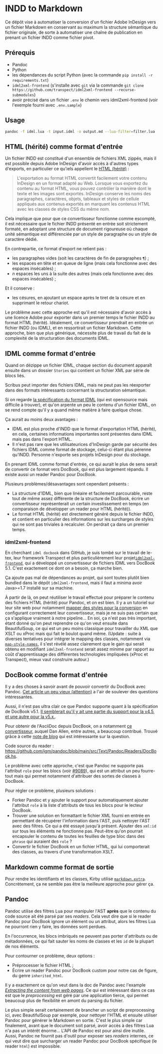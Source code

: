 # INDD to Markdown

Ce dépôt vise à automatiser la conversion d'un fichier Adobe InDesign vers un fichier Markdown en conservant au maximum la structure sémantique du fichier originale, de sorte à automatiser une chaîne de publication en prenant un fichier INDD comme fichier pivot.

## Prérequis

* Pandoc
* Python
* les dépendances du script Python (avec la commande `pip install -r requirements.txt`)
* `idml2xml-frontend` (s'installe avec `git` via la commande `git clone https://github.com/transpect/idml2xml-frontend --recurse-submodules`)
* avoir précisé dans un fichier `.env` le chemin vers idml2xml-frontend (voir l'exemple fourni avec `.env.sample`)

## Usage

```bash
pandoc -f idml.lua -t input.idml -o output.md --lua-filter=filter.lua
```

## HTML (hérité) comme format d'entrée

Un fichier INDD est constitué d'un ensemble de fichiers XML zippés, mais il est possible depuis Adobe InDesign d'avoir accès à d'autres types d'exports, en particulier ce qu'iels appellent le [HTML (hérité)](https://helpx.adobe.com/fr/indesign/using/export-content-html-cc.html) :

> L'exportation au format HTML convertit facilement votre contenu InDesign en un format adapté au Web. Lorsque vous exportez du contenu au format HTML, vous pouvez contrôler la manière dont le texte et les images sont exportés. InDesign conserve les noms des paragraphes, caractères, objets, tableaux et styles de cellule appliqués aux contenus exportés en marquant les contenus HTML avec les classes de styles CSS du même nom.

Cela implique que pour que ce convertisseur fonctionne comme escompté, il est nécessaire que le fichier INDD présenté en entrée soit strictement formaté, en adoptant une structure de document rigoureuse où chaque unité sémantique est différenciée par un style de paragraphe ou un style de caractère dédié.

En contrepartie, ce format d'export ne retient pas :

* les paragraphes vides (soit les caractères de fin de paragraphes `¶`) ;
* les espaces en tête et en queue de ligne (mais cela fonctionne avec des espaces insécables) ;
* _n_ espaces les uns à la suite des autres (mais cela fonctionne avec des espaces insécables) ;

Et il conserve :

* les césures, en ajoutant un espace après le tiret de la césure et en supprimant le retour chariot.

Le problème avec cette approche est qu'il est nécessaire d'avoir accès à une licence Adobe pour exporter dans un premier temps le fichier INDD au format HTML (hérité). Idéalement, ce convertisseur prendrait en entrée un fichier INDD (ou IDML), et en ressortirait un fichier Markdown. Cette approche, bien que plus générique, nécessite plus de travail du fait de la complexité de la structuration des documents IDML.

## IDML comme format d'entrée

Quand on dézippe un fichier IDML, chaque section du document apparaît ensuite dans un dossier `Stories` qui contient un fichier XML par série de blocs liés.

Scribus peut importer des fichiers IDML, mais ne peut pas les réexporter dans des formats intéressants concernant la structuration sémantique.

Si on regarde [la spécification du format IDML](https://www.jetsetcom.net/images/downloads/IDML-File-Format-Specification-CS5-2010.pdf) (qui est opensource mais difficile à trouver), et qu'on arpente un peu le contenu d'un fichier IDML, on se rend compte qu'il y a quand même matière à faire quelque chose.

Ça aurait au moins deux avantages :

* IDML est plus proche d'INDD que le format d'exportation HTML (hérité), en cela, certaines informations importantes sont présentes dans IDML mais pas dans l'export HTML.
* Il n'est pas rare que les utilisateurices d'InDesign garde par sécurité des fichiers IDML comme format de stockage, celui-ci étant plus pérenne qu'INDD. Personne n'exporte ses projets InDesign pour du stockage.

En prenant IDML comme format d'entrée, ce qui aurait le plus de sens serait de convertir ce format vers DocBook, qui est plus largement répandu. Il existe aussi un reader Pandoc pour DocBook.

Plusieurs problèmes/désavantages sont cependant présents :

* La structure d'IDML, bien que linéaire et facilement parcourable, reste tout de même assez différente de la structure de DocBook, écrire un convertisseur représenterait un certain investissement en temps (en comparaison de développer un reader pour HTML (hérité)).
* Le format HTML (hérité) est directement généré depuis le fichier INDD, et contient en particulier des informations sur les surcharges de styles qui ne sont pas triviales à recalculer. On perdrait ça dans un premier temps.

### idml2xml-frontend

En cherchant `idml docbook` dans GitHub, je suis tombé sur le travail de le-tex, leur framework Transpect et plus particulièrement leur projet[`idml2xml-frontend`](https://github.com/transpect/idml2xml-frontend), qui a développé un convertisseur de fichiers IDML vers DocBook 5.1. C'est exactement ce dont on a besoin, ça marche bien.

Ça ajoute pas mal de dépendances au projet, qui sont toutes plutôt bien bundled dans le dépôt `idml2xml-frontend`, mais il faut a minima avoir Java>=1.7 installé sur sa machine.

À partir de là, on peut réutiliser le travail effectué pour préparer le contenu des fichiers HTML (hérité) pour Pandoc, et on est bien. Il y a un tutoriel sur leur site web pour notamment [mapper des styles pour la conversion](https://transpect.github.io/tutorial.html) en configurant correctement leur convertisseur, mais je ne suis pas certain que ça s'applique vraiment à notre pipeline... En soi, ça n'est pas très important, étant donné qu'on peut reprendre ce qu'on veut ensuite dans BeautifulSoup, ce qui est un peu moins classique pour travailler du XML que XSLT ou xProc mais qui fait le boulot quand même. (Update : suite à diverses tentatives pour intégrer le mapping des classes, notamment via [`map-style-names`](https://github.com/transpect/map-style-names), il s'est révélé assez clairement que le gain qui serait obtenu en modifiant `idml2xml-frontend` serait assez minime par rapport au coût d'apprentissage des différentes technologies impliquées (xProc et Transpect), mieux vaut construire autour.)

## DocBook comme format d'entrée

Il y a des choses à savoir avant de pouvoir convertir du DocBook avec Pandoc. [Cet article un peu vieux (attention)](https://www.peterlavin.com/articles/pandoc.html) a l'air de soulever des questions intéressantes.

Aussi, il n'est pas ultra clair ce que Pandoc supporte quant à la spécification de DocBook v5.1. [Il semblerait qu'il y ait une partie du support pour la v4.5, et une autre pour la v5.x.](https://github.com/jgm/pandoc/issues/7747).

Pour obtenir de l'AsciiDoc depuis DocBook, on a notamment [ce convertisseur](https://github.com/asciidoctor/docbookrx), auquel Dan Allen, entre autres, a beaucoup contribué. Trouvé grâce à cette [note de blog](https://blogs.gnome.org/pmkovar/2015/10/27/converting-docbook-into-asciidoc/) qui est intéressante sur la question.

Code source du reader : https://github.com/jgm/pandoc/blob/main/src/Text/Pandoc/Readers/DocBook.hs.

Le problème avec cette approche, c'est que Pandoc ne supporte pas l'attribut `role` pour les blocs (voir [#9089](https://github.com/jgm/pandoc/issues/9089)), qui est un attribut un peu fourre-tout mais qui permet notamment d'attribuer des sortes de classes à DocBook.

Pour régler ce problème, plusieurs solutions :

* Forker Pandoc et y ajouter le support pour automatiquement ajouter l'attribut `role` à la liste d'attributs de tous les blocs pour le lecteur DocBook.
* Trouver une solution en formattant le fichier XML fourni en entrée en permettant de récupérer l'information dans l'AST, puis nettoyer l'AST avec des filtres. Ce qui a été essayé jusqu'à présent. Ajouter des `xml:id` sur tous les éléments ne fonctionne pas. Peut-être qu'on pourrait encapsuler le contenu de toutes les feuilles de type bloc dans des `phrase` qui auraient des `role` ?
* Convertir le fichier DocBook en un fichier HTML, qui lui comporterait des classes, au travers d'une transformation XSLT.


## Markdown comme format de sortie

Pour rendre les identifiants et les classes, Kirby utilise [`markdown.extra`](https://michelf.ca/projects/php-markdown/extra/). Concrètement, ça ne semble pas être la meilleure approche pour gérer ça.

## Pandoc

Pandoc utilise des filtres Lua pour manipuler l'AST **après** que le contenu du code source ait été parsé par ses _readers_. Cela veut dire que si le reader Pandoc pour DocBook ignore un élément ou un attribut, alors les filtres Lua ne pourront rien y faire, les données sont perdues.

En l'occurrence, les blocs imbriqués ne peuvent pas porter d'attributs ou de métadonnées, ce qui fait sauter les noms de classes et les `id` de la plupart de nos éléments.

Pour contourner ce problème, deux options : 

* Préprocesser le fichier HTML ;
* Écrire un reader Pandoc pour DocBook custom pour notre cas de figure, du genre `inherited_html`.

Il y a exactement ce qu'on veut dans la doc de Pandoc avec l'example [_Extracting the content from web pages_](https://pandoc.org/custom-readers.html#example-extracting-the-content-from-web-pages). Ce qui est intéressant dans ce cas est que le _preprocessing_ est géré par une application tierce, qui permet beaucoup plus de flexibilité en amont du parsing du fichier.

Le plus simple serait certainement de brancher un script de preprocessing ici, avec BeautifulSoup par exemple, pour nettoyer l'HTML et ensuite utiliser Pandoc pour générer le Markdown en sortie. C'est le plus simple car finalement, avant que le document soit parsé, avoir accès à des filtres Lua n'a pas un intérêt énorme... L'API de Pandoc est pour ainsi dire inutile. Aussi, Pandoc ne fournit pas d'outil pour exposer ses _readers_ internes, ce qui veut dire que surcharger un reader Pandoc pour DocBook spécifique (le reader `html`) est impossible.

